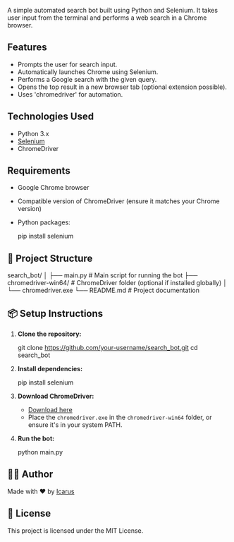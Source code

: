


A simple automated search bot built using Python and Selenium. It takes user input from the terminal and performs a web search in a Chrome browser.

## Features

- Prompts the user for search input.
- Automatically launches Chrome using Selenium.
- Performs a Google search with the given query.
- Opens the top result in a new browser tab (optional extension possible).
- Uses 'chromedriver' for automation.

## Technologies Used

- Python 3.x
- [Selenium](https://www.selenium.dev/)
- ChromeDriver

## Requirements

- Google Chrome browser
- Compatible version of ChromeDriver (ensure it matches your Chrome version)
- Python packages:
  
  pip install selenium


## 📁 Project Structure


search_bot/
│
├── main.py                 # Main script for running the bot
├── chromedriver-win64/    # ChromeDriver folder (optional if installed globally)
│   └── chromedriver.exe
└── README.md               # Project documentation

## 📦 Setup Instructions

1. **Clone the repository:**

   
   git clone https://github.com/your-username/search_bot.git
   cd search_bot
   

2. **Install dependencies:**

   
   pip install selenium
   

3. **Download ChromeDriver:**

   * [Download here](https://sites.google.com/chromium.org/driver/)
   * Place the `chromedriver.exe` in the `chromedriver-win64` folder, or ensure it's in your system PATH.

4. **Run the bot:**

   
   python main.py
   

## 🙋‍♂️ Author

Made with ❤️ by [Icarus](https://github.com/IcarusKiyopon)

## 📄 License

This project is licensed under the MIT License.



